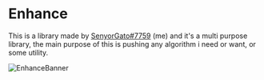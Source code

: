 # Enhance

This is a library made by [SenyorGato#7759](https://discord.com/users/958559318054158396) (me) and it's a multi purpose library, the main purpose of this
is pushing any algorithm i need or want, or some utility.

![EnhanceBanner](https://user-images.githubusercontent.com/79871802/194953115-822f4c90-5fbb-4279-bd52-f0b1c0178ee5.png)

